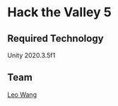 # Hack the Valley 5

## Required Technology

Unity 2020.3.5f1

## Team

[Leo Wang](https://github.com/Asi4nn)